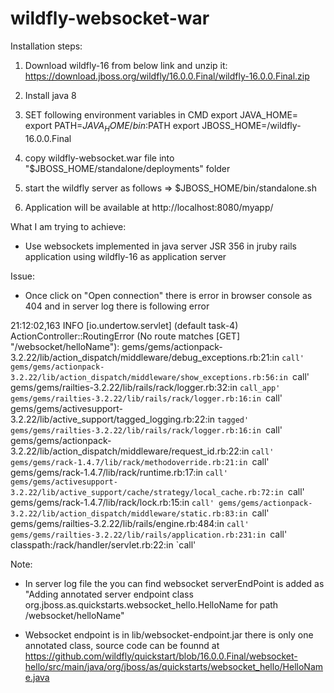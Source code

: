 # wildfly-websocket-war
Installation steps:

1) Download wildfly-16 from below link and unzip it:
https://download.jboss.org/wildfly/16.0.0.Final/wildfly-16.0.0.Final.zip

2) Install java 8

3) SET following environment variables in CMD
export JAVA_HOME=<PATH-TO-JAVA>
export PATH=$JAVA_HOME/bin:$PATH
export JBOSS_HOME=<WILDFLY-FOLDER-LOCATION>/wildfly-16.0.0.Final

4) copy wildfly-websocket.war file into "$JBOSS_HOME/standalone/deployments" folder

5) start the wildfly server as follows
=> $JBOSS_HOME/bin/standalone.sh

6) Application will be available at http://localhost:8080/myapp/

What I am trying to achieve:
- Use websockets implemented in java server JSR 356 in jruby rails application using wildfly-16 as application server

Issue:
- Once click on "Open connection" there is error in browser console as 404 and in server log there is following error

21:12:02,163 INFO  [io.undertow.servlet] (default task-4) 
ActionController::RoutingError (No route matches [GET] "/websocket/helloName"):
  gems/gems/actionpack-3.2.22/lib/action_dispatch/middleware/debug_exceptions.rb:21:in `call'
  gems/gems/actionpack-3.2.22/lib/action_dispatch/middleware/show_exceptions.rb:56:in `call'
  gems/gems/railties-3.2.22/lib/rails/rack/logger.rb:32:in `call_app'
  gems/gems/railties-3.2.22/lib/rails/rack/logger.rb:16:in `call'
  gems/gems/activesupport-3.2.22/lib/active_support/tagged_logging.rb:22:in `tagged'
  gems/gems/railties-3.2.22/lib/rails/rack/logger.rb:16:in `call'
  gems/gems/actionpack-3.2.22/lib/action_dispatch/middleware/request_id.rb:22:in `call'
  gems/gems/rack-1.4.7/lib/rack/methodoverride.rb:21:in `call'
  gems/gems/rack-1.4.7/lib/rack/runtime.rb:17:in `call'
  gems/gems/activesupport-3.2.22/lib/active_support/cache/strategy/local_cache.rb:72:in `call'
  gems/gems/rack-1.4.7/lib/rack/lock.rb:15:in `call'
  gems/gems/actionpack-3.2.22/lib/action_dispatch/middleware/static.rb:83:in `call'
  gems/gems/railties-3.2.22/lib/rails/engine.rb:484:in `call'
  gems/gems/railties-3.2.22/lib/rails/application.rb:231:in `call'
  classpath:/rack/handler/servlet.rb:22:in `call'



Note:
- In server log file the you can find websocket serverEndPoint is added as 
"Adding annotated server endpoint class org.jboss.as.quickstarts.websocket_hello.HelloName for path /websocket/helloName"

- Websocket endpoint is in lib/websocket-endpoint.jar there is only one annotated class, source code can be founnd at
  https://github.com/wildfly/quickstart/blob/16.0.0.Final/websocket-hello/src/main/java/org/jboss/as/quickstarts/websocket_hello/HelloName.java
